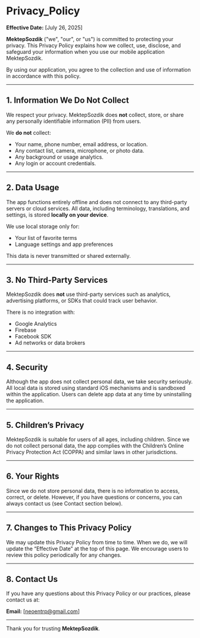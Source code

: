 # Privacy_Policy

**Effective Date:** [July 26, 2025]

**MektepSozdik** ("we", "our", or "us") is committed to protecting your privacy. This Privacy Policy explains how we collect, use, disclose, and safeguard your information when you use our mobile application MektepSozdik.

By using our application, you agree to the collection and use of information in accordance with this policy.

---

## 1. Information We Do Not Collect

We respect your privacy. MektepSozdik does **not** collect, store, or share any personally identifiable information (PII) from users.

We **do not** collect:
- Your name, phone number, email address, or location.
- Any contact list, camera, microphone, or photo data.
- Any background or usage analytics.
- Any login or account credentials.

---

## 2. Data Usage

The app functions entirely offline and does not connect to any third-party servers or cloud services. All data, including terminology, translations, and settings, is stored **locally on your device**.

We use local storage only for:
- Your list of favorite terms
- Language settings and app preferences

This data is never transmitted or shared externally.

---

## 3. No Third-Party Services

MektepSozdik does **not** use third-party services such as analytics, advertising platforms, or SDKs that could track user behavior.

There is no integration with:
- Google Analytics
- Firebase
- Facebook SDK
- Ad networks or data brokers

---

## 4. Security

Although the app does not collect personal data, we take security seriously. All local data is stored using standard iOS mechanisms and is sandboxed within the application. Users can delete app data at any time by uninstalling the application.

---

## 5. Children’s Privacy

MektepSozdik is suitable for users of all ages, including children. Since we do not collect personal data, the app complies with the Children’s Online Privacy Protection Act (COPPA) and similar laws in other jurisdictions.

---

## 6. Your Rights

Since we do not store personal data, there is no information to access, correct, or delete. However, if you have questions or concerns, you can always contact us (see Contact section below).

---

## 7. Changes to This Privacy Policy

We may update this Privacy Policy from time to time. When we do, we will update the “Effective Date” at the top of this page. We encourage users to review this policy periodically for any changes.

---

## 8. Contact Us

If you have any questions about this Privacy Policy or our practices, please contact us at:

**Email:** [neoentrp@gmail.com]  

---

Thank you for trusting **MektepSozdik**.
